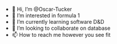 - 👋 Hi, I’m @Oscar-Tucker
- 👀 I’m interested in formula 1
- 🌱 I’m currently learning software D&D
- 💞️ I’m looking to collaborate on database
- 📫 How to reach me however you see fit

<!---
Oscar-Tucker/Oscar-Tucker is a ✨ special ✨ repository because its `README.md` (this file) appears on your GitHub profile.
You can click the Preview link to take a look at your changes.
--->
